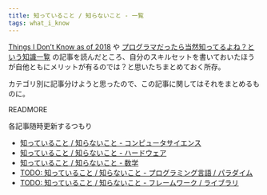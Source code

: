 ```yaml
---
title: 知っていること / 知らないこと - 一覧
tags: what_i_know
---
```


[Things I Don’t Know as of 2018](https://overreacted.io/things-i-dont-know-as-of-2018/) や [プログラマだったら当然知ってるよね？という知識一覧](https://anopara.net/2019/05/11/basics-for-programmers/) の記事を読んだところ、自分のスキルセットを書いておいたほうが自他ともにメリットが有るのでは？と思いたちまとめておく所存。

カテゴリ別に記事分けようと思ったので、この記事に関してはそれをまとめるものに。

READMORE

各記事随時更新するつもり

- [知っていること / 知らないこと - コンピュータサイエンス](/2019/04/30/what-i-know-cs.html)
- [知っていること / 知らないこと - ハードウェア](/2019/05/01/what-i-know-hardware.html)
- [知っていること / 知らないこと - 数学](/2019/05/03/what-i-know-math.html)
- [TODO: 知っていること / 知らないこと - プログラミング言語 / パラダイム]()
- [TODO: 知っていること / 知らないこと - フレームワーク / ライブラリ]()
